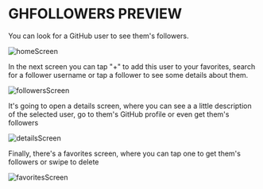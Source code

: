 # GHFOLLOWERS PREVIEW

You can look for a GitHub user to see them's followers. 

![homeScreen](https://github.com/nahuelterrazas/GHFollowers/assets/82124213/9b97e60a-c74d-47a1-8de3-4d40f46cd089)


In the next screen you can tap "+" to add this user to your favorites, search for a follower username or tap a follower to see some details about them. 

![followersScreen](https://github.com/nahuelterrazas/GHFollowers/assets/82124213/56d0ccf4-cd78-45e6-9f8b-0ced1b202f46)


It's going to open a details screen, where you can see a a little description of the selected user, go to them's GitHub profile or even get them's followers

![detailsScreen](https://github.com/nahuelterrazas/GHFollowers/assets/82124213/4eedcf4e-56cc-481f-95ec-03a3dc9e4dad)


Finally, there's a favorites screen, where you can tap one to get them's followers or swipe to delete

![favoritesScreen](https://github.com/nahuelterrazas/GHFollowers/assets/82124213/b701becd-63ac-4145-be3e-93429c723262)
